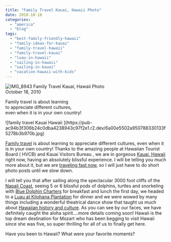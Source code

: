 ```yaml
---
title: "Family Travel Kauai, Hawaii Photo"
date: 2010-10-18
categories: 
  - "america"
  - "blog"
tags: 
  - "best-family-friendly-hawaii"
  - "family-ideas-for-kauai"
  - "family-travel-hawaii"
  - "family-travel-kauai"
  - "luau-in-hawaii"
  - "sailing-in-hawaii"
  - "sailing-in-kauai"
  - "vacation-hawaii-with-kids"
---
```


 ![IMG_8943](https://pub-ac94b3f306b24c0dba4238943c97f2e1.r2.dev/6a00e5502a950788330133f52a264d970b.jpg) Family Travel Kauai, Hawaii Photo  
October 18, 2010

Family travel is about learning  
to appreciate different cultures,  
even when it is in your own country!

<!--more--> ![family travel Kauai Hawaii ](https://pub-ac94b3f306b24c0dba4238943c97f2e1.r2.dev/6a00e5502a950788330133f5278b3b970b.jpg)

[Family travel](https://pub-ac94b3f306b24c0dba4238943c97f2e1.r2.dev/2009/04/how-to-travel-the-world-as-a-digital-nomad-family.html) is about learning to appreciate different cultures, even when it is in your own country! Thanks to the amazing people at Hawaiian Tourist Board ( HVCB) and Kauai Visitors Bureau , we are in gorgeous [Kauai, Hawaii](http://www.kauaidiscovery.com/) right now, having an absolutely blissful experience. I will be telling you much more about it, but we are [traveling fast now](https://pub-ac94b3f306b24c0dba4238943c97f2e1.r2.dev/2010/10/want-to-meet-us-in-london-sf-or-singapore-soultravelers3-travel-meetups-.html#more), so I will just have to do short photo posts until we slow down.

I will tell you that after sailing along the spectacular 3000 foot cliffs of the  [Napali Coast](http://en.wikipedia.org/wiki/N%C4%81_Pali_Coast_State_Park), seeing 5 or 6 blissful pods of dolphins, turtles and snorkeling with [Blue Dolphin Charters](http://www.kauaiboats.com/) for breakfast and lunch the first day, we headed to a [Luau at Kilohana Plantation](http://www.kilohanakauai.com/) for dinner and we were wowed by many things including a wonderful theatrical dance show that taught us much about [Hawaiian history and culture](http://en.wikipedia.org/wiki/Culture_of_Hawaii). As you can see by our faces, we have definitely caught the aloha spirit....more details coming soon! Hawaii is the top dream destination for Mozart who has been begging to visit Hawaii since she was five, so super thrilling for all of us to finally get here.

Have you been to Hawaii? What were your favorite moments?
